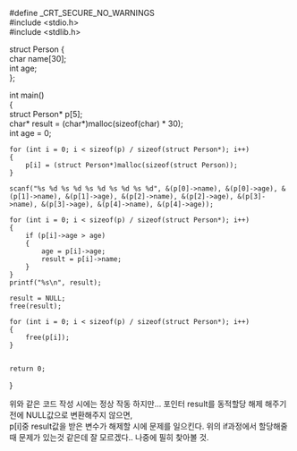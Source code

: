 #define _CRT_SECURE_NO_WARNINGS  
#include <stdio.h>  
#include <stdlib.h>  
  
struct Person {  
	char name[30];  
	int age;  
};  
  
int main()  
{  
	struct Person* p[5];  
	char* result = (char*)malloc(sizeof(char) * 30);  
	int age = 0;  
  
	for (int i = 0; i < sizeof(p) / sizeof(struct Person*); i++)  
	{  
		p[i] = (struct Person*)malloc(sizeof(struct Person));  
	}  
  
	scanf("%s %d %s %d %s %d %s %d %s %d", &(p[0]->name), &(p[0]->age), &(p[1]->name), &(p[1]->age), &(p[2]->name), &(p[2]->age), &(p[3]->name), &(p[3]->age), &(p[4]->name), &(p[4]->age));  
  
	for (int i = 0; i < sizeof(p) / sizeof(struct Person*); i++)  
	{  
		if (p[i]->age > age)  
		{  
			age = p[i]->age;  
			result = p[i]->name;  
		}  
	}  
	printf("%s\n", result);  
  
	result = NULL;  
	free(result);  
  
	for (int i = 0; i < sizeof(p) / sizeof(struct Person*); i++)  
	{  
		free(p[i]);  
	}  
  
  
	return 0;  
}  
  
위와 같은 코드 작성 시에는 정상 작동 하지만... 포인터 result를 동적할당 해제 해주기 전에 NULL값으로 변환해주지 않으면,  
p[i]중 result값을 받은 변수가 해제할 시에 문제를 일으킨다. 위의 if과정에서 할당해줄때 문제가 있는것 같은데 잘 모르겠다.. 나중에 필히 찾아볼 것.  
